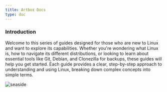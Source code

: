```yaml
---
title: Artbox Docs
type: doc
---
```


### Introduction

Welcome to this series of guides designed for those who are new to Linux and want to explore its capabilities. Whether you're wondering what Linux is, how to navigate its different distributions, or looking to learn about essential tools like Git, Debian, and Clonezilla for backups, these guides will help you get started. Each guide provides a clear, step-by-step approach to understanding and using Linux, breaking down complex concepts into simple terms.

![seaside](/images/gallery/at_the_seaside_tlined_final.webp)